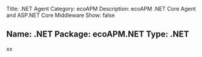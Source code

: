 ﻿Title: .NET Agent
Category: ecoAPM
Description: ecoAPM .NET Core Agent and ASP.NET Core Middleware
Show: false

Name: .NET
Package: ecoAPM.NET
Type: .NET
---

xx